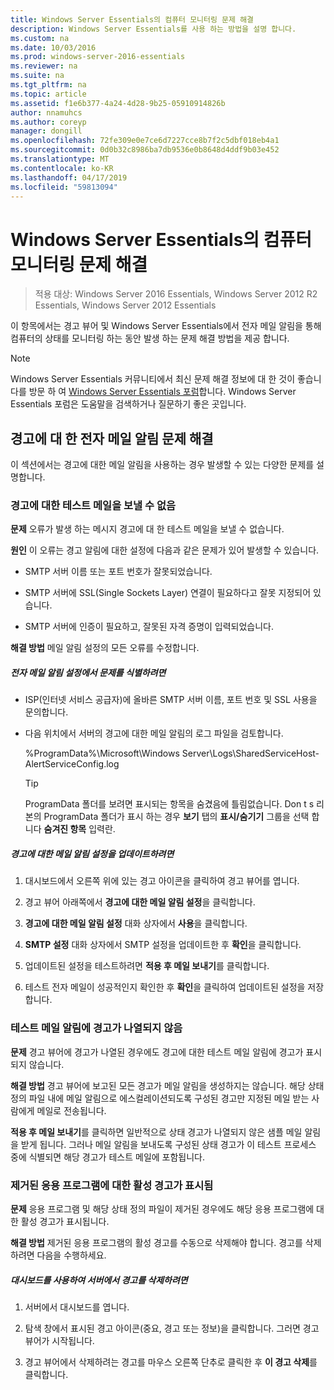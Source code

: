 ```yaml
---
title: Windows Server Essentials의 컴퓨터 모니터링 문제 해결
description: Windows Server Essentials를 사용 하는 방법을 설명 합니다.
ms.custom: na
ms.date: 10/03/2016
ms.prod: windows-server-2016-essentials
ms.reviewer: na
ms.suite: na
ms.tgt_pltfrm: na
ms.topic: article
ms.assetid: f1e6b377-4a24-4d28-9b25-05910914826b
author: nnamuhcs
ms.author: coreyp
manager: dongill
ms.openlocfilehash: 72fe309e0e7ce6d7227cce8b7f2c5dbf018eb4a1
ms.sourcegitcommit: 0d0b32c8986ba7db9536e0b8648d4ddf9b03e452
ms.translationtype: MT
ms.contentlocale: ko-KR
ms.lasthandoff: 04/17/2019
ms.locfileid: "59813094"
---
```

# <a name="troubleshoot-computer-monitoring-in-windows-server-essentials"></a>Windows Server Essentials의 컴퓨터 모니터링 문제 해결

>적용 대상: Windows Server 2016 Essentials, Windows Server 2012 R2 Essentials, Windows Server 2012 Essentials

이 항목에서는 경고 뷰어 및 Windows Server Essentials에서 전자 메일 알림을 통해 컴퓨터의 상태를 모니터링 하는 동안 발생 하는 문제 해결 방법을 제공 합니다.  
  
> [!NOTE]
>  Windows Server Essentials 커뮤니티에서 최신 문제 해결 정보에 대 한 것이 좋습니다를 방문 하 여 [Windows Server Essentials 포럼](https://social.technet.microsoft.com/Forums/winserveressentials/threads)합니다. Windows Server Essentials 포럼은 도움말을 검색하거나 질문하기 좋은 곳입니다.  
  
##  <a name="BKMK_TS"></a> 경고에 대 한 전자 메일 알림 문제 해결  
 이 섹션에서는 경고에 대한 메일 알림을 사용하는 경우 발생할 수 있는 다양한 문제를 설명합니다.  
  
### <a name="cannot-send-the-test-email-for-the-alert"></a>경고에 대한 테스트 메일을 보낼 수 없음  
 **문제** 오류가 발생 하는 메시지 경고에 대 한 테스트 메일을 보낼 수 없습니다.  
  
 **원인** 이 오류는 경고 알림에 대한 설정에 다음과 같은 문제가 있어 발생할 수 있습니다.  
  
-   SMTP 서버 이름 또는 포트 번호가 잘못되었습니다.  
  
-   SMTP 서버에 SSL(Single Sockets Layer) 연결이 필요하다고 잘못 지정되어 있습니다.  
  
-   SMTP 서버에 인증이 필요하고, 잘못된 자격 증명이 입력되었습니다.  
  
 **해결 방법** 메일 알림 설정의 모든 오류를 수정합니다.  
  
##### <a name="to-identify-issues-in-your-email-notification-settings"></a>전자 메일 알림 설정에서 문제를 식별하려면  
  
-   ISP(인터넷 서비스 공급자)에 올바른 SMTP 서버 이름, 포트 번호 및 SSL 사용을 문의합니다.  
  
-   다음 위치에서 서버의 경고에 대한 메일 알림의 로그 파일을 검토합니다.  
  
     %ProgramData%\Microsoft\Windows Server\Logs\SharedServiceHost-AlertServiceConfig.log  
  
    > [!TIP]
    >  ProgramData 폴더를 보려면 표시되는 항목을 숨겼음에 틀림없습니다. Don t s 리본의 ProgramData 폴더가 표시 하는 경우 **보기** 탭의 **표시/숨기기** 그룹을 선택 합니다 **숨겨진 항목** 입력란.  
  
##### <a name="to-update-your-email-notification-setup-for-alerts"></a>경고에 대한 메일 알림 설정을 업데이트하려면  
  
1.  대시보드에서 오른쪽 위에 있는 경고 아이콘을 클릭하여 경고 뷰어를 엽니다.  
  
2.  경고 뷰어 아래쪽에서 **경고에 대한 메일 알림 설정**을 클릭합니다.  
  
3.  **경고에 대한 메일 알림 설정** 대화 상자에서 **사용**을 클릭합니다.  
  
4.  **SMTP 설정** 대화 상자에서 SMTP 설정을 업데이트한 후 **확인**을 클릭합니다.  
  
5.  업데이트된 설정을 테스트하려면 **적용 후 메일 보내기**를 클릭합니다.  
  
6.  테스트 전자 메일이 성공적인지 확인한 후 **확인**을 클릭하여 업데이트된 설정을 저장합니다.  
  
### <a name="test-email-notification-does-not-list-any-alerts"></a>테스트 메일 알림에 경고가 나열되지 않음  
 **문제** 경고 뷰어에 경고가 나열된 경우에도 경고에 대한 테스트 메일 알림에 경고가 표시되지 않습니다.  
  
 **해결 방법** 경고 뷰어에 보고된 모든 경고가 메일 알림을 생성하지는 않습니다. 해당 상태 정의 파일 내에 메일 알림으로 에스컬레이션되도록 구성된 경고만 지정된 메일 받는 사람에게 메일로 전송됩니다.  
  
 **적용 후 메일 보내기**를 클릭하면 일반적으로 상태 경고가 나열되지 않은 샘플 메일 알림을 받게 됩니다. 그러나 메일 알림을 보내도록 구성된 상태 경고가 이 테스트 프로세스 중에 식별되면 해당 경고가 테스트 메일에 포함됩니다.  
  
### <a name="active-alerts-are-displayed-for-an-uninstalled-application"></a>제거된 응용 프로그램에 대한 활성 경고가 표시됨  
 **문제** 응용 프로그램 및 해당 상태 정의 파일이 제거된 경우에도 해당 응용 프로그램에 대한 활성 경고가 표시됩니다.  
  
 **해결 방법** 제거된 응용 프로그램의 활성 경고를 수동으로 삭제해야 합니다. 경고를 삭제하려면 다음을 수행하세요.  
  
##### <a name="to-delete-an-alert-from-the-server-by-using-the-dashboard"></a>대시보드를 사용하여 서버에서 경고를 삭제하려면  
  
1.  서버에서 대시보드를 엽니다.  
  
2.  탐색 창에서 표시된 경고 아이콘(중요, 경고 또는 정보)을 클릭합니다. 그러면 경고 뷰어가 시작됩니다.  
  
3.  경고 뷰어에서 삭제하려는 경고를 마우스 오른쪽 단추로 클릭한 후 **이 경고 삭제**를 클릭합니다.
